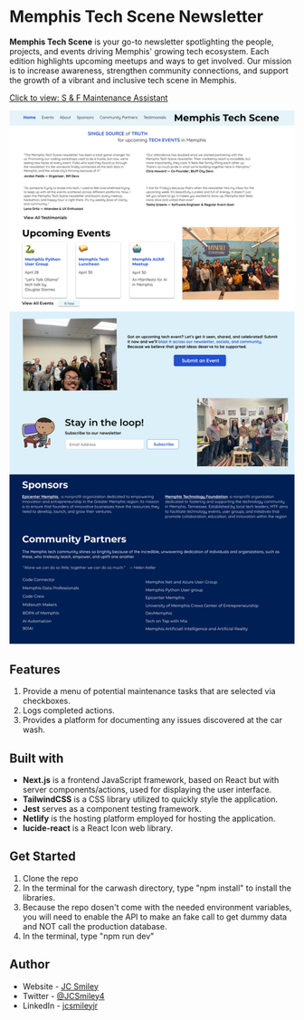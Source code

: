 # Memphis Tech Scene Newsletter

**Memphis Tech Scene** is your go-to newsletter spotlighting the people, projects, and events driving Memphis' growing tech ecosystem. Each edition highlights upcoming meetups and ways to get involved. Our mission is to increase awareness, strengthen community connections, and support the growth of a vibrant and inclusive tech scene in Memphis.

[Click to view: S & F Maintenance Assistant](https://sfmaintenance.netlify.app/)

![Landing page UI](./public/images/Website-draft-3a.jpg)

## Features
1. Provide a menu of potential maintenance tasks that are selected via checkboxes.
2. Logs completed actions.
3. Provides a platform for documenting any issues discovered at the car wash.

## Built with
- **Next.js** is a frontend JavaScript framework, based on React but with server components/actions, used for displaying the user interface. 
- **TailwindCSS** is a CSS library utilized to quickly style the application. 
- **Jest** serves as a component testing framework. 
- **Netlify** is the hosting platform employed for hosting the application.
- **lucide-react** is a React Icon web library.

## Get Started
1. Clone the repo
2. In the terminal for the carwash directory, type "npm install" to install the libraries.
3. Because the repo dosen't come with the needed environment variables, you will need to enable the API to make an fake call to get dummy data and NOT call the production database. 
4. In the terminal, type "npm run dev"

## Author
- Website - [JC Smiley](https://www.jcsmileyjr.com)
- Twitter - [@JCSmiley4](https://twitter.com/JCSmiley4)
- LinkedIn - [jcsmileyjr](https://www.linkedin.com/in/jcsmileyjr/)